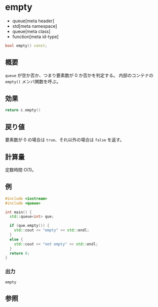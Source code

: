 # empty
* queue[meta header]
* std[meta namespace]
* queue[meta class]
* function[meta id-type]

```cpp
bool empty() const;
```

## 概要
`queue` が空か否か、つまり要素数が 0 か否かを判定する。
内部のコンテナの `empty()` メンバ関数を呼ぶ。


## 効果
```cpp
return c.empty()
```


## 戻り値
要素数が 0 の場合は `true`、それ以外の場合は `false` を返す。


## 計算量
定数時間 O(1)。


## 例
```cpp
#include <iostream>
#include <queue>

int main() {
  std::queue<int> que;

  if (que.empty()) {
    std::cout << "empty" << std::endl;
  }
  else {
    std::cout << "not empty" << std::endl;
  }
  return 0;
}
```

### 出力
```
empty
```

## 参照


